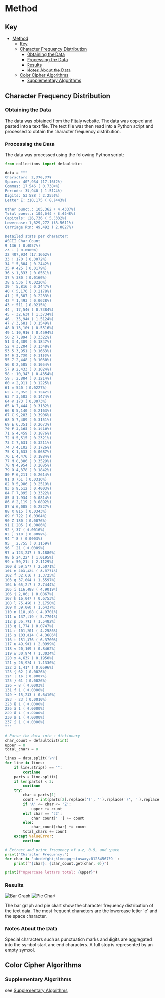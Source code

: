 # Method

## Key

- [Method](#method)
  - [Key](#key)
  - [Character Frequency Distribution](#character-frequency-distribution)
    - [Obtaining the Data](#obtaining-the-data)
    - [Processing the Data](#processing-the-data)
    - [Results](#results)
    - [Notes About the Data](#notes-about-the-data)
  - [Color Cipher Algorithms](#color-cipher-algorithms)
    - [Supplementary Algorithms](#supplementary-algorithms)

## Character Frequency Distribution

### Obtaining the Data

The data was obtained from the [Fitaly](http://www.fitaly.com/board/domper3/posts/136.html) website. The data was copied and pasted into a text file. The text file was then read into a Python script and processed to obtain the character frequency distribution.

### Processing the Data

The data was processed using the following Python script:

```python
from collections import defaultdict

data = """
Characters: 2,376,378
Spaces: 407,934 (17.1662%)
Commas: 17,546 ( 0.7384%)
Periods: 35,940 ( 1.5124%)
Digits: 53,588 ( 2.2550%)
Letter E: 210,175 ( 8.8443%)

Other punct.: 105,362 ( 4.4337%)
Total punct.: 158,848 ( 6.6845%)
Capitals: 126,736 ( 5.3332%)
Lowercase: 1,629,272 (68.5611%)
Carriage Rtn: 49,492 ( 2.0827%)

Detailed stats per character:
ASCII Char Count
9 136 ( 0.0057%)
23 1 ( 0.0000%)
32 407,934 (17.1662%)
33 ! 170 ( 0.0072%)
34 " 5,804 ( 0.2442%)
35 # 425 ( 0.0179%)
36 $ 1,333 ( 0.0561%)
37 % 380 ( 0.0160%)
38 & 536 ( 0.0226%)
39 ' 5,816 ( 0.2447%)
40 ( 5,176 ( 0.2178%)
41 ) 5,307 ( 0.2233%)
42 * 1,493 ( 0.0628%)
43 + 511 ( 0.0215%)
44 , 17,546 ( 0.7384%)
45 - 32,638 ( 1.3734%)
46 . 35,940 ( 1.5124%)
47 / 3,681 ( 0.1549%)
48 0 13,109 ( 0.5516%)
49 1 10,916 ( 0.4594%)
50 2 7,894 ( 0.3322%)
51 3 4,389 ( 0.1847%)
52 4 3,204 ( 0.1348%)
53 5 3,951 ( 0.1663%)
54 6 2,739 ( 0.1153%)
55 7 2,448 ( 0.1030%)
56 8 2,505 ( 0.1054%)
57 9 2,433 ( 0.1024%)
58 : 10,347 ( 0.4354%)
59 ; 2,884 ( 0.1214%)
60 < 2,911 ( 0.1225%)
61 = 540 ( 0.0227%)
62 > 2,952 ( 0.1242%)
63 ? 3,503 ( 0.1474%)
64 @ 173 ( 0.0073%)
65 A 7,444 ( 0.3132%)
66 B 5,140 ( 0.2163%)
67 C 9,283 ( 0.3906%)
68 D 7,489 ( 0.3151%)
69 E 6,351 ( 0.2673%)
70 F 3,365 ( 0.1416%)
71 G 4,459 ( 0.1876%)
72 H 5,515 ( 0.2321%)
73 I 7,631 ( 0.3211%)
74 J 4,102 ( 0.1726%)
75 K 1,633 ( 0.0687%)
76 L 4,476 ( 0.1884%)
77 M 8,386 ( 0.3529%)
78 N 4,954 ( 0.2085%)
79 O 4,378 ( 0.1842%)
80 P 6,211 ( 0.2614%)
81 Q 751 ( 0.0316%)
82 R 5,986 ( 0.2519%)
83 S 9,512 ( 0.4003%)
84 T 7,895 ( 0.3322%)
85 U 1,934 ( 0.0814%)
86 V 2,119 ( 0.0892%)
87 W 6,005 ( 0.2527%)
88 X 815 ( 0.0343%)
89 Y 722 ( 0.0304%)
90 Z 180 ( 0.0076%)
91 [ 205 ( 0.0086%)
92 \ 37 ( 0.0016%)
93 ] 210 ( 0.0088%)
94 ^ 8 ( 0.0003%)
95 _ 2,755 ( 0.1159%)
96 ` 21 ( 0.0009%)
97 a 123,287 ( 5.1880%)
98 b 24,227 ( 1.0195%)
99 c 50,211 ( 2.1129%)
100 d 59,577 ( 2.5071%)
101 e 203,824 ( 8.5771%)
102 f 32,616 ( 1.3725%)
103 g 37,064 ( 1.5597%)
104 h 65,217 ( 2.7444%)
105 i 116,488 ( 4.9019%)
106 j 2,061 ( 0.0867%)
107 k 16,047 ( 0.6753%)
108 l 75,450 ( 3.1750%)
109 m 39,060 ( 1.6437%)
110 n 118,108 ( 4.9701%)
111 o 137,119 ( 5.7701%)
112 p 36,791 ( 1.5482%)
113 q 1,774 ( 0.0747%)
114 r 101,201 ( 4.2586%)
115 s 103,814 ( 4.3686%)
116 t 151,376 ( 6.3700%)
117 u 49,901 ( 2.0999%)
118 v 20,109 ( 0.8462%)
119 w 30,974 ( 1.3034%)
120 x 4,635 ( 0.1950%)
121 y 26,924 ( 1.1330%)
122 z 1,417 ( 0.0596%)
123 { 62 ( 0.0026%)
124 | 16 ( 0.0007%)
125 } 61 ( 0.0026%)
126 ~ 8 ( 0.0003%)
131 ƒ 1 ( 0.0000%)
149 • 15,233 ( 0.6410%)
183 · 23 ( 0.0010%)
223 ß 1 ( 0.0000%)
226 â 1 ( 0.0000%)
229 å 1 ( 0.0000%)
230 æ 1 ( 0.0000%)
237 í 1 ( 0.0000%)
"""

# Parse the data into a dictionary
char_count = defaultdict(int)
upper = 0
total_chars = 0

lines = data.split('\n')
for line in lines:
    if line.strip() == "":
        continue
    parts = line.split()
    if len(parts) < 3:
        continue
    try:
        char = parts[1]
        count = int(parts[2].replace('(', '').replace(')', '').replace(',', ''))
        if 'A' <= char <= 'Z':
            upper += count
        elif char == '32':
            char_count[' '] += count
        else:
            char_count[char] += count
        total_chars += count
    except ValueError:
        continue

# Extract and print frequency of a-z, 0-9, and space
print("Character Frequency:")
for char in 'abcdefghijklmnopqrstuvwxyz0123456789 ':
    print(f"{char}: {char_count.get(char, 0)}")

print(f"Uppercase letters total: {upper}")
```

### Results

![Bar Graph](character_frequency_distribution_bar.png)
![Pie Chart](character_frequency_distribution.png)

The bar graph and pie chart show the character frequency distribution of the text data. The most frequent characters are the lowercase letter 'e' and the space character.

### Notes About the Data

Special characters such as punctuation marks and digits are aggregated into the symbol start and end characters. A full stop is represented by an empty symbol.

## Color Cipher Algorithms

### Supplementary Algorithms

see [Supplementary Algorithms](SupplementaryAlgorithms.md)
